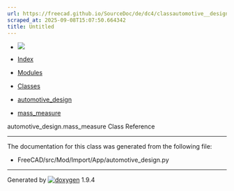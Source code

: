 ```yaml
---
url: https://freecad.github.io/SourceDoc/de/dc4/classautomotive__design_1_1mass__measure.html
scraped_at: 2025-09-08T15:07:50.664342
title: Untitled
---
```


  * [ ![](https://www.freecad.org/svg/logo-freecad.svg) ](https://freecadweb.org "FreeCAD")
  * [Index](../../index.html "Index")
  * [Modules](../../modules.html "Modules list")
  * [Classes](../../annotated.html "Annotated list")

  * [automotive_design](../../d4/ddf/namespaceautomotive__design.html)
  * [mass_measure](../../de/dc4/classautomotive__design_1_1mass__measure.html)

automotive_design.mass_measure Class Reference

* * *

The documentation for this class was generated from the following file:

  * FreeCAD/src/Mod/Import/App/automotive_design.py

* * *

Generated by
[![doxygen](../../doxygen.svg)](https://www.doxygen.org/index.html) 1.9.4

